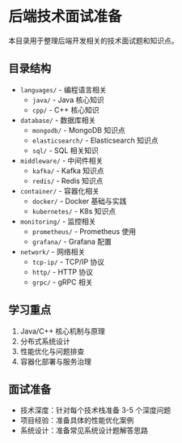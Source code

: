 # 后端技术面试准备

本目录用于整理后端开发相关的技术面试题和知识点。

## 目录结构
- `languages/` - 编程语言相关
  - `java/` - Java 核心知识
  - `cpp/` - C++ 核心知识
- `database/` - 数据库相关
  - `mongodb/` - MongoDB 知识点
  - `elasticsearch/` - Elasticsearch 知识点
  - `sql/` - SQL 相关知识
- `middleware/` - 中间件相关
  - `kafka/` - Kafka 知识点
  - `redis/` - Redis 知识点
- `container/` - 容器化相关
  - `docker/` - Docker 基础与实践
  - `kubernetes/` - K8s 知识点
- `monitoring/` - 监控相关
  - `prometheus/` - Prometheus 使用
  - `grafana/` - Grafana 配置
- `network/` - 网络相关
  - `tcp-ip/` - TCP/IP 协议
  - `http/` - HTTP 协议
  - `grpc/` - gRPC 相关

## 学习重点
1. Java/C++ 核心机制与原理
2. 分布式系统设计
3. 性能优化与问题排查
4. 容器化部署与服务治理

## 面试准备
- 技术深度：针对每个技术栈准备 3-5 个深度问题
- 项目经验：准备具体的性能优化案例
- 系统设计：准备常见系统设计题解答思路 